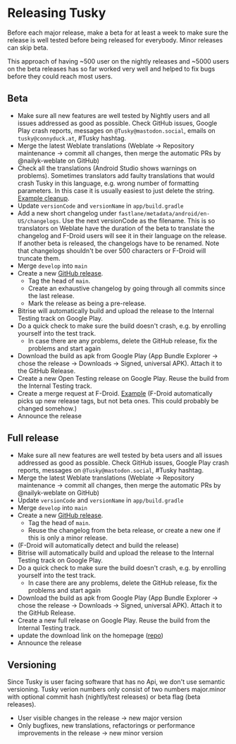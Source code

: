 # Releasing Tusky

Before each major release, make a beta for at least a week to make sure the release is well tested before being released for everybody. Minor releases can skip beta.

This approach of having ~500 user on the nightly releases and ~5000 users on the beta releases has so far worked very well and helped to fix bugs before they could reach most users.

## Beta

- Make sure all new features are well tested by Nightly users and all issues addressed as good as possible. Check GitHub issues, Google Play crash reports, messages on `@Tusky@mastodon.social`, emails on `tusky@connyduck.at`, #Tusky hashtag.
- Merge the latest Weblate translations (Weblate -> Repository maintenance -> commit all changes, then merge the automatic PRs by @nailyk-weblate on GitHub)
- Check all the translations (Android Studio shows warnings on problems). Sometimes translators add faulty translations that would crash Tusky in this language, e.g. wrong number of formatting parameters. In this case it is usually easiest to just delete the string. [Example cleanup](https://github.com/tuskyapp/Tusky/commit/feaea70af418c77178985144a2d01a8e97725dfd).
- Update `versionCode` and `versionName` in `app/build.gradle`
- Add a new short changelog under `fastlane/metadata/android/en-US/changelogs`. Use the next versionCode as the filename. This is so translators on Weblate have the duration of the beta to translate the changelog and F-Droid users will see it in their language on the release. If another beta is released, the changelogs have to be renamed. Note that changelogs shouldn't be over 500 characters or F-Droid will truncate them.
- Merge `develop` into `main`
- Create a new [GitHub release](https://github.com/tuskyapp/Tusky/releases).
  - Tag the head of `main`.
  - Create an exhaustive changelog by going through all commits since the last release.
  - Mark the release as being a pre-release.
- Bitrise will automatically build and upload the release to the Internal Testing track on Google Play.
- Do a quick check to make sure the build doesn't crash, e.g. by enrolling yourself into the test track.
    - In case there are any problems, delete the GitHub release, fix the problems and start again
- Download the build as apk from Google Play (App Bundle Explorer -> chose the release -> Downloads -> Signed, universal APK). Attach it to the GitHub Release.
- Create a new Open Testing release on Google Play. Reuse the build from the Internal Testing track.
- Create a merge request at F-Droid. [Example](https://gitlab.com/fdroid/fdroiddata/-/merge_requests/11218) (F-Droid automatically picks up new release tags, but not beta ones. This could probably be changed somehow.)
- Announce the release

## Full release

- Make sure all new features are well tested by beta users and all issues addressed as good as possible. Check GitHub issues, Google Play crash reports, messages on `@Tusky@mastodon.social`, #Tusky hashtag.
- Merge the latest Weblate translations (Weblate -> Repository maintenance -> commit all changes, then merge the automatic PRs by @nailyk-weblate on GitHub)
- Update `versionCode` and `versionName` in `app/build.gradle`
- Merge `develop` into `main`
- Create a new [GitHub release](https://github.com/tuskyapp/Tusky/releases).
  - Tag the head of `main`.
  - Reuse the changelog from the beta release, or create a new one if this is only a minor release.
- (F-Droid will automatically detect and build the release)
- Bitrise will automatically build and upload the release to the Internal Testing track on Google Play.
- Do a quick check to make sure the build doesn't crash, e.g. by enrolling yourself into the test track.
    - In case there are any problems, delete the GitHub release, fix the problems and start again
- Download the build as apk from Google Play (App Bundle Explorer -> chose the release -> Downloads -> Signed, universal APK). Attach it to the GitHub Release.
- Create a new full release on Google Play. Reuse the build from the Internal Testing track.
- update the download link on the homepage ([repo](https://github.com/tuskyapp/tuskyapp.github.io))
- Announce the release

## Versioning

Since Tusky is user facing software that has no Api, we don't use semantic versioning. Tusky verion numbers only consist of two numbers major.minor with optional commit hash (nightly/test releases) or beta flag (beta releases).
- User visible changes in the release -> new major version
- Only bugfixes, new translations, refactorings or performance improvements in the release -> new minor version
